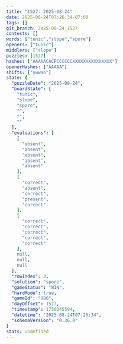 ```yaml
---
title: "1527: 2025-08-24"
date: 2025-08-24T07:26:34-07:00
tags: []
git_branch: 2025-08-24_1527
contests: []
words: ["tunic","slope","spore"]
openers: ["tunic"]
middlers: ["slope"]
puzzles: [1527]
hashes: ["AAAAACACPCCCCCCXXXXXXXXXXXXXXX"]
openerHashes: ["AAAAA"]
shifts: ["ywwao"]
state: {
  "puzzleDate": "2025-08-24",
  "boardState": [
    "tunic",
    "slope",
    "spore",
    "",
    "",
    ""
  ],
  "evaluations": [
    [
      "absent",
      "absent",
      "absent",
      "absent",
      "absent"
    ],
    [
      "correct",
      "absent",
      "correct",
      "present",
      "correct"
    ],
    [
      "correct",
      "correct",
      "correct",
      "correct",
      "correct"
    ],
    null,
    null,
    null
  ],
  "rowIndex": 3,
  "solution": "spore",
  "gameStatus": "WIN",
  "hardMode": true,
  "gameId": "980",
  "dayOffset": 1527,
  "timestamp": 1756045594,
  "datetime": "2025-08-24T07:26:34",
  "schemaVersion": "0.36.0"
}
stats: undefined
---
```

<!-- more -->
